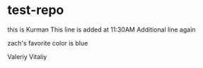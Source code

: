 # test-repo
this is Kurman
This line is added at 11:30AM
Additional line again

zach's favorite color is blue

Valeriy 
Vitaliy

